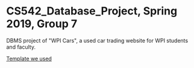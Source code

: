 # CS542_Database_Project, Spring 2019, Group 7
DBMS project of "WPI Cars", a used car trading website for WPI students and faculty.

[Template we used](https://startbootstrap.com/templates/simple-sidebar/)
